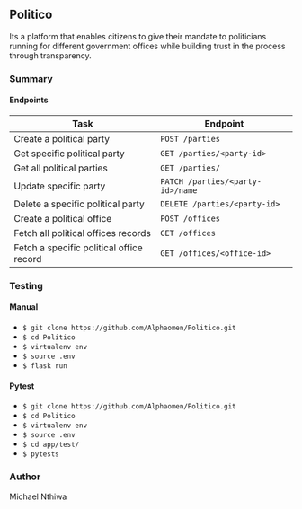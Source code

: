 ## Politico
Its a platform that enables citizens to give their mandate to politicians running for different government offices while building trust in the process through transparency.

### Summary

#### Endpoints

| Task | Endpoint |
|---|---|
| Create a political party | `POST /parties`|
| Get specific political party | `GET /parties/<party-id>` |
| Get all political parties | `GET /parties/` |
| Update specific party | `PATCH /parties/<party-id>/name` |
| Delete a specific political party | `DELETE /parties/<party-id>` |
| Create a political office | `POST /offices` |
| Fetch all political offices records | `GET /offices` |
| Fetch a specific political office record | `GET /offices/<office-id>` |

### Testing
#### Manual
- `$ git clone https://github.com/Alphaomen/Politico.git`
- `$ cd Politico`
- `$ virtualenv env`
- `$ source .env`
- `$ flask run`

#### Pytest
- `$ git clone https://github.com/Alphaomen/Politico.git`
- `$ cd Politico`
- `$ virtualenv env`
- `$ source .env`
- `$ cd app/test/`
- `$ pytests`

### Author
Michael Nthiwa